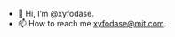 - 👋 Hi, I’m @xyfodase.
- 📫 How to reach me xyfodase@mit.com.

<!---
guix-py/guix-py is a ✨ special ✨ repository because its `README.md` (this file) appears on your GitHub profile.
You can click the Preview link to take a look at your changes.
--->
